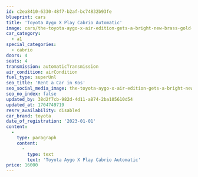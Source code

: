 ```yaml
---
id: c2ea8410-6330-48f7-b2af-bc74832b93fe
blueprint: cars
title: 'Toyota Aygo X Play Cabrio Automatic'
image: cars/the-toyota-aygo-x-air-edition-gets-a-bright-new-brass-gold-color-option-208250_1.jpg
car_category:
  - a1
special_categories:
  - cabrio
doors: 4
seats: 4
transmission: automaticTransmission
air_condition: airCondition
fuel_type: superUnl
seo_title: 'Rent a Car in Kos'
seo_social_media_image: the-toyota-aygo-x-air-edition-gets-a-bright-new-brass-gold-color-option-208250_1.jpg
seo_no_index: false
updated_by: 38d2f7cb-982d-4d11-a874-2ba105610d54
updated_at: 1704749719
resrv_availability: disabled
car_brand: toyota
date_of_registration: '2023-01-01'
content:
  -
    type: paragraph
    content:
      -
        type: text
        text: 'Toyota Aygo X Play Cabrio Automatic'
price: 16000
---
```

